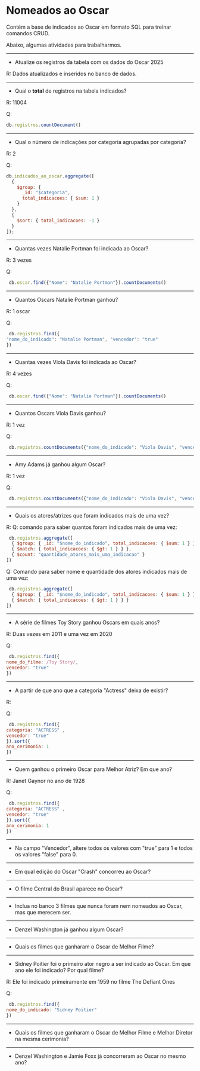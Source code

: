 # Nomeados ao Oscar

Contém a base de indicados ao Oscar em formato SQL para treinar comandos CRUD. 

Abaixo, algumas atividades para trabalharmos.

--- 

* Atualize os registros da tabela com os dados do Oscar 2025
  
R: Dados atualizados e inseridos no banco de dados.
  
---

* Qual o **total** de registros na tabela indicados?

R: 11004

Q: 
```js
db.registros.countDocument()
```
---

* Qual o número de indicações por categoria agrupadas por categoria?

R: 2

Q:
```js
db.indicados_ao_oscar.aggregate([
  {
    $group: {
      _id: "$categoria",  
      total_indicacoes: { $sum: 1 }  
    }
  },
  {
    $sort: { total_indicacoes: -1 } 
  }
]);
```

---

* Quantas vezes Natalie Portman foi indicada ao Oscar?

R: 3 vezes

Q:
```js
 db.oscar.find({"Nome": "Natalie Portman"}).countDocuments()
```

---

* Quantos Oscars Natalie Portman ganhou?

R: 1 oscar

Q:
```js
 db.registros.find({
"nome_do_indicado": "Natalie Portman", "vencedor": "true"
})
```
---

* Quantas vezes Viola Davis foi indicada ao Oscar?
  
R: 4 vezes

Q:
```js
 db.oscar.find({"Nome": "Natalie Portman"}).countDocuments()
```
---

* Quantos Oscars Viola Davis ganhou?

R: 1 vez

Q:
```js
 db.registros.countDocuments({"nome_do_indicado": "Viola Davis", "vencedor": "true"})
```
---

* Amy Adams já ganhou algum Oscar?

R: 1 vez

Q:
```js
 db.registros.countDocuments({"nome_do_indicado": "Viola Davis", "vencedor": "true"})
```
---

* Quais os atores/atrizes que foram indicados mais de uma vez?

R:
Q: comando para saber quantos foram indicados mais de uma vez:
```js
 db.registros.aggregate([
  { $group: { _id: "$nome_do_indicado", total_indicacoes: { $sum: 1 } } },
  { $match: { total_indicacoes: { $gt: 1 } } },
  { $count: "quantidade_atores_mais_uma_indicacao" }
])
``` 

Q: Comando para saber nome e quantidade dos atores indicados mais de uma vez:
```js
 db.registros.aggregate([
  { $group: { _id: "$nome_do_indicado", total_indicacoes: { $sum: 1 } } },
  { $match: { total_indicacoes: { $gt: 1 } } }
])
``` 
---

* A série de filmes Toy Story ganhou Oscars em quais anos?

R: Duas vezes em 2011 e uma vez em 2020

Q:
```js
 db.registros.find({
nome_do_filme: /Toy Story/,
vencedor: "true"
})
``` 

---

* A partir de que ano que a categoria "Actress" deixa de existir?

R: 

Q:
```js
 db.registros.find({
categoria: "ACTRESS" ,
vencedor: "true"
}).sort({
ano_cerimonia: 1
})
``` 

---

* Quem ganhou o primeiro Oscar para Melhor Atriz? Em que ano?

R: Janet Gaynor no ano de 1928

Q:
```js
 db.registros.find({
categoria: "ACTRESS" ,
vencedor: "true"
}).sort({
ano_cerimonia: 1
})
``` 
---

* Na campo "Vencedor", altere todos os valores com "true" para 1 e todos os valores "false" para 0.

---

* Em qual edição do Oscar "Crash" concorreu ao Oscar?

---

* O filme Central do Brasil aparece no Oscar?

---

* Inclua no banco 3 filmes que nunca foram nem nomeados ao Oscar, mas que merecem ser. 

---

* Denzel Washington já ganhou algum Oscar?


---

* Quais os filmes que ganharam o Oscar de Melhor Filme?

---

* Sidney Poitier foi o primeiro ator negro a ser indicado ao Oscar. Em que ano ele foi indicado? Por qual filme?

R: Ele foi indicado primeiramente em 1959 no filme The Defiant Ones

Q:
```js
 db.registros.find({
nome_do_indicado: "Sidney Poitier"
})
``` 
---

* Quais os filmes que ganharam o Oscar de Melhor Filme e Melhor Diretor na mesma cerimonia?

---

* Denzel Washington e Jamie Foxx já concorreram ao Oscar no mesmo ano?
